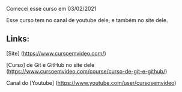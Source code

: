 Comecei esse curso em 03/02/2021

Esse curso tem no canal de youtube dele, e também no site dele.

## Links:

[Site] (https://www.cursoemvideo.com/)

[Curso] de Git e GitHub no site dele (https://www.cursoemvideo.com/course/curso-de-git-e-github/)

Canal do [Youtube] (https://www.youtube.com/user/cursosemvideo)
